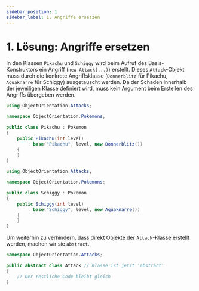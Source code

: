 ```yaml
---
sidebar_position: 1
sidebar_label: 1. Angriffe ersetzen
---
```


# 1. Lösung: Angriffe ersetzen

In den Klassen `Pikachu` und `Schiggy` wird beim Aufruf des Basis-Konstruktors ein Angriff (`new Attack(...)`) erstellt. Dieses `Attack`-Objekt muss durch die konkrete Angriffsklasse (`Donnerblitz` für Pikachu, `Aquaknarre` für Schiggy) ausgetauscht werden. Da der Schaden innerhalb der jeweiligen Klasse definiert wird, muss kein Argument beim Erstellen des Angriffs übergeben werden.

```cs
using ObjectOrientation.Attacks;

namespace ObjectOrientation.Pokemons;

public class Pikachu : Pokemon
{
    public Pikachu(int level)
        : base("Pikachu", level, new Donnerblitz())
    {
    }
}
```

```cs
using ObjectOrientation.Attacks;

namespace ObjectOrientation.Pokemons;

public class Schiggy : Pokemon
{
    public Schiggy(int level)
        : base("Schiggy", level, new Aquaknarre())
    {
    }
}
```

Um weiterhin zu verhindern, dass direkt Objekte der `Attack`-Klasse erstellt werden, machen wir sie `abstract`.

```cs
namespace ObjectOrientation.Attacks;

public abstract class Attack // Klasse ist jetzt 'abstract'
{
    // Der restliche Code bleibt gleich
}
```